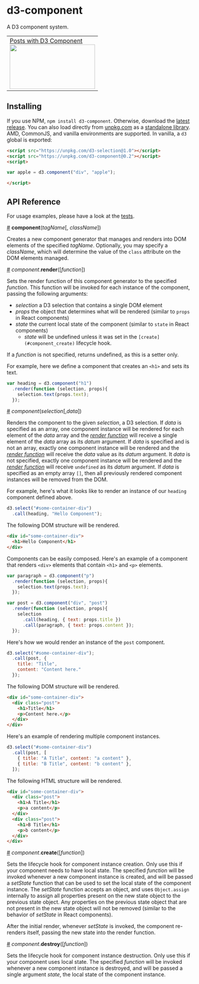 # d3-component

A D3 component system.

<table>
  <tr>
    <td>
      <a href="http://bl.ocks.org/curran/fc8f6989901628e2e79d6374849453ed">
        <div>Posts with D3 Component</div>
        <img width="230" height="120" src="http://bl.ocks.org/curran/raw/fc8f6989901628e2e79d6374849453ed/thumbnail.png">
      </a>
    </td>
  </tr>
</table>

## Installing

If you use NPM, `npm install d3-component`. Otherwise, download the [latest release](https://github.com/curran/d3-component/releases/latest). You can also load directly from [unpkg.com](https://unpkg.com) as a [standalone library](https://unpkg.com/d3-component@0.1). AMD, CommonJS, and vanilla environments are supported. In vanilla, a `d3` global is exported:

```html
<script src="https://unpkg.com/d3-selection@1.0"></script>
<script src="https://unpkg.com/d3-component@0.2"></script>
<script>

var apple = d3.component("div", "apple");

</script>
```

## API Reference

For usage examples, please have a look at the [tests](test/component-test.js).

<a href="#component" name="component">#</a> <b>component</b>(<i>tagName</i>[, <i>className</i>])

Creates a new component generator that manages and renders into DOM elements of the specified *tagName*. Optionally, you may specify a *className*, which will determine the value of the `class` attribute on the DOM elements managed.

<a href="#component_render" name="component_render" >#</a> <i>component</i>.<b>render</b>([<i>function</i>])

Sets the render function of this component generator to the specified *function*. This function will be invoked for each instance of the component, passing the following arguments:

 * *selection* a D3 selection that contains a single DOM element
 * *props* the object that determines what will be rendered (similar to `props` in React components)
 * *state* the current local state of the component (similar to `state` in React components)
   * *state* will be undefined unless it was set in the `[create](#component_create)` lifecycle hook.
 
If a *function* is not specified, returns undefined, as this is a setter only.

For example, here we define a component that creates an `<h1>` and sets its text.

```js
var heading = d3.component("h1")
  .render(function (selection, props){
    selection.text(props.text);
  });
```

<a href="#component_invoke" name="component_invoke" >#</a> <i>component</i>(<i>selection</i>[,<i>data</i>])

Renders the component to the given *selection*, a D3 selection. If *data* is specified as an array, one component instance will be rendered for each element of the *data* array and the *[render function](component_render)* will receive a single element of the *data* array as its *datum* argument. If *data* is specified and is not an array, exactly one component instance will be rendered and the *[render function](component_render)* will receive the *data* value as its *datum* argument. It *data* is not specified, exactly one component instance will be rendered and the *[render function](component_render)* will receive `undefined` as its *datum* argument. If *data* is specified as an empty array `[]`, then all previously rendered component instances will be removed from the DOM.

For example, here's what it looks like to render an instance of our `heading` component defined above.

```js
d3.select("#some-container-div")
  .call(heading, "Hello Component");
```

The following DOM structure will be rendered.

```html
<div id="some-container-div">
  <h1>Hello Component</h1>
</div>
```

Components can be easily composed. Here's an example of a component that renders `<div>` elements that contain `<h1>` and `<p>` elements.

```js
var paragraph = d3.component("p")
  .render(function (selection, props){
    selection.text(props.text);
  });

var post = d3.component("div", "post")
  .render(function (selection, props){
    selection
      .call(heading, { text: props.title })
      .call(paragraph, { text: props.content });
  });
```

Here's how we would render an instance of the `post` component.

```js
d3.select("#some-container-div");
  .call(post, {
    title: "Title",
    content: "Content here."
  });
```

The following DOM structure will be rendered.

```html
<div id="some-container-div">
  <div class="post">
    <h1>Title</h1>
    <p>Content here.</p>
  </div>
</div>
```

Here's an example of rendering multiple component instances.

```js
d3.select("#some-container-div")
  .call(post, [
    { title: "A Title", content: "a content" },
    { title: "B Title", content: "b content" },
  ]);
```

The following HTML structure will be rendered.

```html
<div id="some-container-div">
  <div class="post">
    <h1>A Title</h1>
    <p>a content</p>
  </div>
  <div class="post">
    <h1>B Title</h1>
    <p>b content</p>
  </div>
</div>
```

<a href="#component_create" name="component_create" >#</a> <i>component</i>.<b>create</b>([<i>function</i>])

Sets the lifecycle hook for component instance creation. Only use this if your component needs to have local state. The specified *function* will be invoked whenever a new component instance is created, and will be passed a *setState* function that can be used to set the local state of the component instance. The *setState* function accepts an object, and uses `Object.assign` internally to assign all properties present on the new state object to the previous state object. Any properties on the previous state object that are not present in the new state object will not be removed (similar to the behavior of *setState* in React components).

After the initial render, whenever *setState* is invoked, the component re-renders itself, passing the new state into the render function.

<a href="#component_destroy" name="component_destroy" >#</a> <i>component</i>.<b>destroy</b>([<i>function</i>])

Sets the lifecycle hook for component instance destruction. Only use this if your component uses local state. The specified *function* will be invoked whenever a new component instance is destroyed, and will be passed a single argument *state*, the local state of the component instance.
